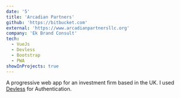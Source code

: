 ```yaml
---
date: '5'
title: 'Arcadian Partners'
github: 'https://bitbucket.com'
external: 'https://www.arcadianpartnersllc.org'
company: 'Ek Brand Consult'
tech:
  - VueJs
  - Devless
  - Bootstrap
  - PWA
showInProjects: true
---
```


A progressive web app for an investment firm based in the UK. I used [Devless](https://devless.io) for Authentication.
